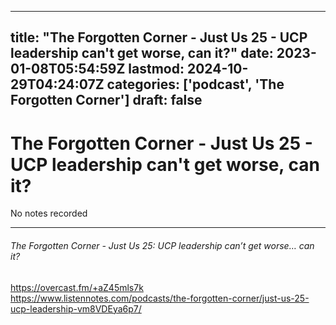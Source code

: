 
---
title: "The Forgotten Corner - Just Us 25 - UCP leadership can't get worse, can it?"
date: 2023-01-08T05:54:59Z
lastmod: 2024-10-29T04:24:07Z
categories: ['podcast', 'The Forgotten Corner']
draft: false
---


# The Forgotten Corner - Just Us 25 - UCP leadership can't get worse, can it?

No notes recorded

- - -
###### The Forgotten Corner - Just Us 25: UCP leadership can’t get worse… can it?

https://overcast.fm/+aZ45mls7k  
https://www.listennotes.com/podcasts/the-forgotten-corner/just-us-25-ucp-leadership-vm8VDEya6p7/

<!-- #public #podcast #The Forgotten Corner# -->

<!-- {BearID:01415343-2E99-4D1D-8EDD-795B4FD49699-28016-00002D97FC54BEC9} -->
